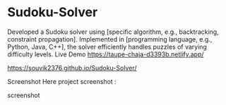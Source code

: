 # Sudoku-Solver
 Developed a Sudoku solver using [specific algorithm, e.g., backtracking, constraint propagation]. Implemented in [programming language, e.g., Python, Java, C++], the solver efficiently handles puzzles of varying difficulty levels.
Live Demo
https://taupe-chaja-d3393b.netlify.app/

https://souvik2376.github.io/Sudoku-Solver/

Screenshot
Here project screenshot :

screenshot
